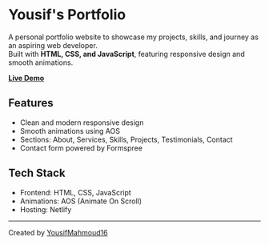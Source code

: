 #  Yousif's Portfolio

A personal portfolio website to showcase my projects, skills, and journey as an aspiring web developer.  
Built with **HTML, CSS, and JavaScript**, featuring responsive design and smooth animations.

 **[Live Demo](https://portfolio-of-yousif.netlify.app/)**

## Features
- Clean and modern responsive design  
- Smooth animations using AOS  
- Sections: About, Services, Skills, Projects, Testimonials, Contact  
- Contact form powered by Formspree  

## Tech Stack
- Frontend: HTML, CSS, JavaScript  
- Animations: AOS (Animate On Scroll)  
- Hosting: Netlify  

---

 Created by [YousifMahmoud16](https://github.com/YousifMahmoud16)
